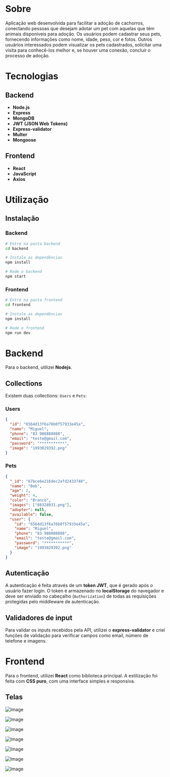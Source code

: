 # Sobre

Aplicação web desenvolvida para facilitar a adoção de cachorros, conectando pessoas que desejam adotar um pet com aquelas que têm animais disponíveis para adoção. Os usuários podem cadastrar seus pets, fornecendo informações como nome, idade, peso, cor e fotos. Outros usuários interessados podem visualizar os pets cadastrados, solicitar uma visita para conhecê-los melhor e, se houver uma conexão, concluir o processo de adoção.


# Tecnologias

## Backend
- **Node.js**
- **Express**
- **MongoDB**
- **JWT (JSON Web Tokens)** 
- **Express-validator**
- **Multer**
- **Mongoose**


## Frontend
- **React** 
- **JavaScript**
- **Axios**
# Utilização

## Instalação

### Backend

```bash
# Entre na pasta backend
cd backend

# Instale as dependências
npm install

# Rode o backend
npm start
```

### Frontend

```bash
# Entre na pasta frontend
cd frontend

# Instale as dependências
npm install

# Rode o frontend
npm run dev
```

# Backend

Para o backend, utilizei **Nodejs**.

## Collections

Existem duas collections: ``Users`` e ``Pets``:

### Users

```json
{
  "id": "6564d13f6a76b0f57933e45a",
  "name": "Miguel",
  "phone": "83 988888888",
  "email": "teste@gmail.com",
  "password": "***********",
  "image": "1993029392.png"
}
```

### Pets

```json
{
  "_id": "67bce6e216dec2afd2433740",
  "name": "Bob",
  "age": 2,
  "weight": 4,
  "color": "Branco",
  "images": ["88328931.png"],
  "adopter": null, 
  "available": false,
  "user": {
    "id": "6564d13f6a76b0f57933e45a",
    "name": "Miguel",
    "phone": "83 988888888",
    "email": "teste@gmail.com",
    "password": "***********",
    "image": "1993029392.png"
  }
}
```

## Autenticação
A autenticação é feita através de um **token JWT**, que é gerado após o usuário fazer login. O token é armazenado no **localStorage** do navegador e deve ser enviado no cabeçalho (`Authorization`) de todas as requisições protegidas pelo middleware de autenticação.

## Validadores de input

Para validar os inputs recebidos pela API, utilizei o **express-validator** e criei funções de validação para verificar campos como email, número de telefone e imagens.


# Frontend

Para o frontend, utilizei **React** como biblioteca principal. A estilização foi feita com **CSS puro**, com uma interface simples e responsiva.


## Telas

![Image](https://github.com/user-attachments/assets/e463a7dc-ddc5-4513-88df-caf62727b8c7)

![Image](https://github.com/user-attachments/assets/910d3fee-2897-4777-98ac-0e732f74f7bd)

![Image](https://github.com/user-attachments/assets/9aa324f0-f50a-4989-8387-291e5a7b23e5)

![Image](https://github.com/user-attachments/assets/468eb1a9-56d0-4fa5-aa22-c895d154651f)

![Image](https://github.com/user-attachments/assets/fd63d8f2-f972-4ebb-8176-8c1688608744)

![Image](https://github.com/user-attachments/assets/05a66c58-7597-47dc-9fd0-01791b1bf70f)

![Image](https://github.com/user-attachments/assets/12217f7e-f82f-488c-b3c8-16e0eeaf9049)


